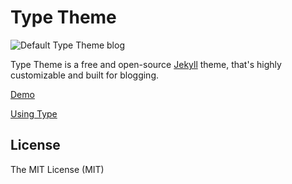 # Type Theme

![Default Type Theme blog](https://cloud.githubusercontent.com/assets/816965/5142407/19742e48-71d6-11e4-8d9d-fdfe010784f0.png)

Type Theme is a free and open-source [Jekyll](http://jekyllrb.com) theme, that's highly customizable and built for blogging.

[Demo](https://rohanchandra.github.io/type-theme/)

[Using Type](https://rohanchandra.github.io/project/type.html)

## License
The MIT License (MIT)